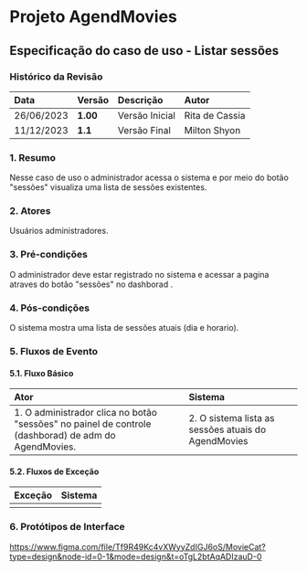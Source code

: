 # Projeto AgendMovies

## Especificação do caso de uso - Listar sessões

### Histórico da Revisão 

|  Data  | Versão | Descrição | Autor |
|:-------|:-------|:----------|:------|
| 26/06/2023 | **1.00** | Versão Inicial  | Rita de Cassia |
| 11/12/2023 | **1.1** | Versão Final  | Milton Shyon |

### 1. Resumo 

Nesse caso de uso o administrador acessa o sistema e por meio do botão "sessões" visualiza uma lista de sessões existentes.

### 2. Atores 

Usuários administradores.

### 3. Pré-condições

O administrador deve estar registrado no sistema e acessar a pagina atraves do botão "sessões" no dashborad .

### 4. Pós-condições

O sistema mostra uma lista de sessões atuais (dia e horario).

### 5. Fluxos de Evento

#### 5.1. Fluxo Básico

| Ator   | Sistema |
|:-------|:--------|
| 1. O administrador clica no botão "sessões" no painel de controle (dashborad) de adm do AgendMovies.| 2. O sistema lista as sessões atuais do AgendMovies|


#### 5.2. Fluxos de Exceção

| Exceção | Sistema |
|:--------|:--------|
| | |

### 6. Protótipos de Interface
https://www.figma.com/file/Tf9R49Kc4vXWyyZdIGJ6oS/MovieCat?type=design&node-id=0-1&mode=design&t=oTgL2btAqADIzauD-0

